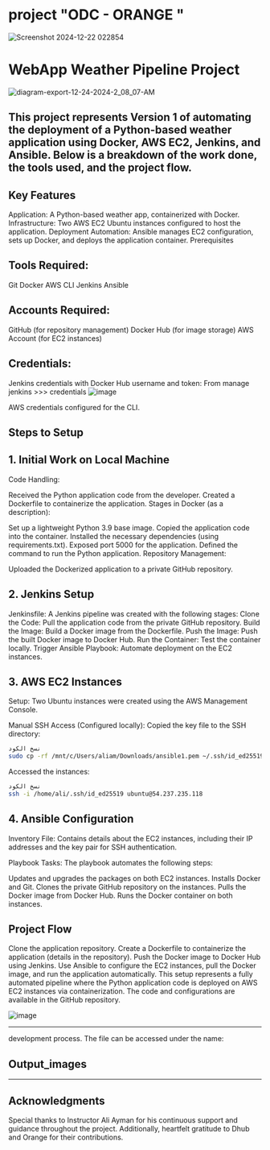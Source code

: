 # project "ODC - ORANGE "
![Screenshot 2024-12-22 022854](https://github.com/user-attachments/assets/9bffd21d-2f0e-4f63-af6f-fd6ca6e879ff)



# WebApp Weather Pipeline Project 
![diagram-export-12-24-2024-2_08_07-AM](https://github.com/user-attachments/assets/8fccda63-9c4a-4aab-8c28-3cb692a42f1d)

## This project represents Version 1 of automating the deployment of a Python-based weather application using Docker, AWS EC2, Jenkins, and Ansible. Below is a breakdown of the work done, the tools used, and the project flow.

## Key Features
Application: A Python-based weather app, containerized with Docker.
Infrastructure: Two AWS EC2 Ubuntu instances configured to host the application.
Deployment Automation: Ansible manages EC2 configuration, sets up Docker, and deploys the application container.
Prerequisites
## Tools Required:

Git
Docker
AWS CLI
Jenkins
Ansible
## Accounts Required:

GitHub (for repository management)
Docker Hub (for image storage)
AWS Account (for EC2 instances)
## Credentials:

Jenkins credentials with Docker Hub username and token:
From manage jenkins >>> credentials 
![image](https://github.com/user-attachments/assets/9b0724c4-b237-47c6-9c1d-70e47d08cf22)

AWS credentials configured for the CLI.

## Steps to Setup
## 1. Initial Work on Local Machine
Code Handling:

Received the Python application code from the developer.
Created a Dockerfile to containerize the application.
Stages in Docker (as a description):

Set up a lightweight Python 3.9 base image.
Copied the application code into the container.
Installed the necessary dependencies (using requirements.txt).
Exposed port 5000 for the application.
Defined the command to run the Python application.
Repository Management:

Uploaded the Dockerized application to a private GitHub repository.
## 2. Jenkins Setup
Jenkinsfile:
A Jenkins pipeline was created with the following stages:
Clone the Code: Pull the application code from the private GitHub repository.
Build the Image: Build a Docker image from the Dockerfile.
Push the Image: Push the built Docker image to Docker Hub.
Run the Container: Test the container locally.
Trigger Ansible Playbook: Automate deployment on the EC2 instances.
## 3. AWS EC2 Instances
Setup:
Two Ubuntu instances were created using the AWS Management Console.

Manual SSH Access (Configured locally):
Copied the key file to the SSH directory:

```bash
نسخ الكود
sudo cp -rf /mnt/c/Users/aliam/Downloads/ansible1.pem ~/.ssh/id_ed25519
```

Accessed the instances:

```bash
نسخ الكود
ssh -i /home/ali/.ssh/id_ed25519 ubuntu@54.237.235.118
```
## 4. Ansible Configuration
Inventory File:
Contains details about the EC2 instances, including their IP addresses and the key pair for SSH authentication.

Playbook Tasks:
The playbook automates the following steps:

Updates and upgrades the packages on both EC2 instances.
Installs Docker and Git.
Clones the private GitHub repository on the instances.
Pulls the Docker image from Docker Hub.
Runs the Docker container on both instances.

## Project Flow
Clone the application repository.
Create a Dockerfile to containerize the application (details in the repository).
Push the Docker image to Docker Hub using Jenkins.
Use Ansible to configure the EC2 instances, pull the Docker image, and run the application automatically.
This setup represents a fully automated pipeline where the Python application code is deployed on AWS EC2 instances via containerization. The code and configurations are available in the GitHub repository.

![image](https://github.com/user-attachments/assets/f7fdb802-f664-4171-a749-7b2475c19b22)

----------------------------------------------------------------------











development process.
The file can be accessed under the name: 
## Output_images
-------------
## Acknowledgments
Special thanks to Instructor Ali Ayman for his continuous support and guidance throughout the project.
Additionally, heartfelt gratitude to Dhub and Orange for their contributions.

